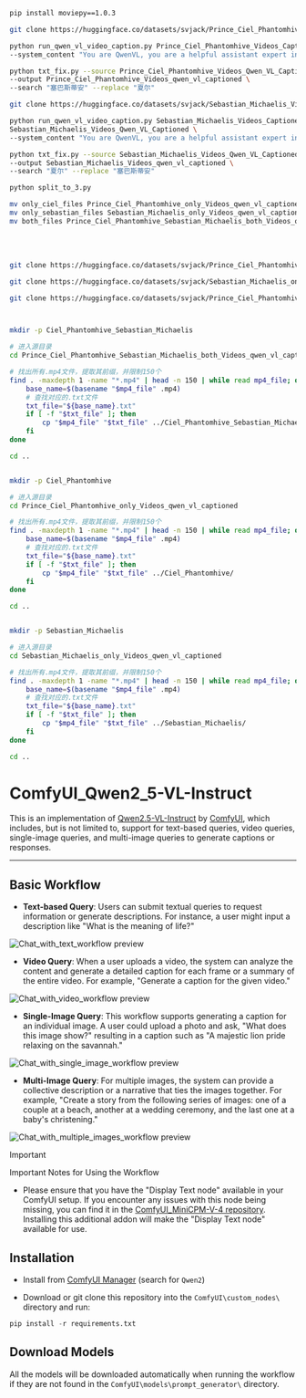 ```bash
pip install moviepy==1.0.3

git clone https://huggingface.co/datasets/svjack/Prince_Ciel_Phantomhive_Videos_Captioned

python run_qwen_vl_video_caption.py Prince_Ciel_Phantomhive_Videos_Captioned Prince_Ciel_Phantomhive_Videos_Qwen_VL_Captioned \
--system_content "You are QwenVL, you are a helpful assistant expert in turning images into words. 给你的视频中可能出现的主要人物为两个（可能出现一个或两个），当人物为一个戴眼罩的男孩时，男孩的名字是'夏尔',当人物是一个穿燕尾西服的成年男子时，男子的名字是'塞巴斯蒂安',在你的视频描述中要使用人物的名字并且简单描述人物的外貌及衣着。" --text "使用戴人物名字的中文描述视频内容"

python txt_fix.py --source Prince_Ciel_Phantomhive_Videos_Qwen_VL_Captioned \
--output Prince_Ciel_Phantomhive_Videos_qwen_vl_captioned \
--search "塞巴斯蒂安" --replace "夏尔"

git clone https://huggingface.co/datasets/svjack/Sebastian_Michaelis_Videos_Captioned

python run_qwen_vl_video_caption.py Sebastian_Michaelis_Videos_Captioned \ 
Sebastian_Michaelis_Videos_Qwen_VL_Captioned \
--system_content "You are QwenVL, you are a helpful assistant expert in turning images into words. 给你的视频中可能出现的主要人物为两个（可能出现一个或两个），当人物为一个戴眼罩的男孩时，男孩的名字是'夏尔',当人物是一个穿燕尾西服的成年男子时，男子的名字是'塞巴斯蒂安',在你的视频描述中要使用人物的名字并且简单描述人物的外貌及衣着。" --text "使用戴人物名字的中文描述视频内容"

python txt_fix.py --source Sebastian_Michaelis_Videos_Qwen_VL_Captioned \
--output Sebastian_Michaelis_Videos_qwen_vl_captioned \
--search "夏尔" --replace "塞巴斯蒂安"

python split_to_3.py

mv only_ciel_files Prince_Ciel_Phantomhive_only_Videos_qwen_vl_captioned
mv only_sebastian_files Sebastian_Michaelis_only_Videos_qwen_vl_captioned
mv both_files Prince_Ciel_Phantomhive_Sebastian_Michaelis_both_Videos_qwen_vl_captioned
```

<br/><br/>

```bash
git clone https://huggingface.co/datasets/svjack/Prince_Ciel_Phantomhive_Sebastian_Michaelis_both_Videos_qwen_vl_captioned

git clone https://huggingface.co/datasets/svjack/Sebastian_Michaelis_only_Videos_qwen_vl_captioned

git clone https://huggingface.co/datasets/svjack/Prince_Ciel_Phantomhive_only_Videos_qwen_vl_captioned



mkdir -p Ciel_Phantomhive_Sebastian_Michaelis

# 进入源目录
cd Prince_Ciel_Phantomhive_Sebastian_Michaelis_both_Videos_qwen_vl_captioned

# 找出所有.mp4文件，提取其前缀，并限制150个
find . -maxdepth 1 -name "*.mp4" | head -n 150 | while read mp4_file; do
    base_name=$(basename "$mp4_file" .mp4)
    # 查找对应的.txt文件
    txt_file="${base_name}.txt"
    if [ -f "$txt_file" ]; then
        cp "$mp4_file" "$txt_file" ../Ciel_Phantomhive_Sebastian_Michaelis/
    fi
done

cd ..


mkdir -p Ciel_Phantomhive

# 进入源目录
cd Prince_Ciel_Phantomhive_only_Videos_qwen_vl_captioned

# 找出所有.mp4文件，提取其前缀，并限制150个
find . -maxdepth 1 -name "*.mp4" | head -n 150 | while read mp4_file; do
    base_name=$(basename "$mp4_file" .mp4)
    # 查找对应的.txt文件
    txt_file="${base_name}.txt"
    if [ -f "$txt_file" ]; then
        cp "$mp4_file" "$txt_file" ../Ciel_Phantomhive/
    fi
done

cd ..


mkdir -p Sebastian_Michaelis

# 进入源目录
cd Sebastian_Michaelis_only_Videos_qwen_vl_captioned

# 找出所有.mp4文件，提取其前缀，并限制150个
find . -maxdepth 1 -name "*.mp4" | head -n 150 | while read mp4_file; do
    base_name=$(basename "$mp4_file" .mp4)
    # 查找对应的.txt文件
    txt_file="${base_name}.txt"
    if [ -f "$txt_file" ]; then
        cp "$mp4_file" "$txt_file" ../Sebastian_Michaelis/
    fi
done

cd ..

```

# ComfyUI_Qwen2_5-VL-Instruct

This is an implementation of [Qwen2.5-VL-Instruct](https://github.com/QwenLM/Qwen2.5-VL) by [ComfyUI](https://github.com/comfyanonymous/ComfyUI), which includes, but is not limited to, support for text-based queries, video queries, single-image queries, and multi-image queries to generate captions or responses.

---

## Basic Workflow

- **Text-based Query**: Users can submit textual queries to request information or generate descriptions. For instance, a user might input a description like "What is the meaning of life?"

![Chat_with_text_workflow preview](examples/Chat_with_text_workflow.png)

- **Video Query**: When a user uploads a video, the system can analyze the content and generate a detailed caption for each frame or a summary of the entire video. For example, "Generate a caption for the given video."

![Chat_with_video_workflow preview](examples/Chat_with_video_workflow.png)

- **Single-Image Query**: This workflow supports generating a caption for an individual image. A user could upload a photo and ask, "What does this image show?" resulting in a caption such as "A majestic lion pride relaxing on the savannah."

![Chat_with_single_image_workflow preview](examples/Chat_with_single_image_workflow.png)

- **Multi-Image Query**: For multiple images, the system can provide a collective description or a narrative that ties the images together. For example, "Create a story from the following series of images: one of a couple at a beach, another at a wedding ceremony, and the last one at a baby's christening."

![Chat_with_multiple_images_workflow preview](examples/Chat_with_multiple_images_workflow.png)

> [!IMPORTANT]
> Important Notes for Using the Workflow
> - Please ensure that you have the "Display Text node" available in your ComfyUI setup. If you encounter any issues with this node being missing, you can find it in the [ComfyUI_MiniCPM-V-4 repository](https://github.com/IuvenisSapiens/ComfyUI_MiniCPM-V-4). Installing this additional addon will make the "Display Text node" available for use.

## Installation

- Install from [ComfyUI Manager](https://github.com/ltdrdata/ComfyUI-Manager) (search for `Qwen2`)

- Download or git clone this repository into the `ComfyUI\custom_nodes\` directory and run:

```python
pip install -r requirements.txt
```

## Download Models

All the models will be downloaded automatically when running the workflow if they are not found in the `ComfyUI\models\prompt_generator\` directory.

